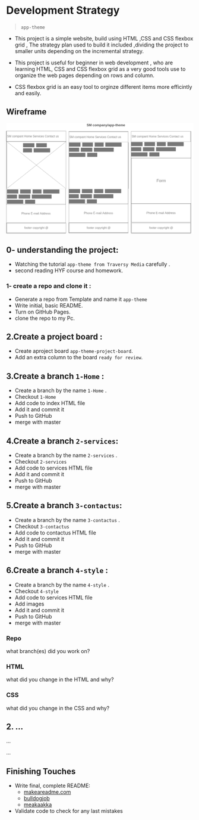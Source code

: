 # Development Strategy

> `app-theme`

<!--write a short description of your project:
- who would want to use it?
- why would they want to use it? -->

- This project is a simple website, build using HTML ,CSS and CSS flexbox grid , The strategy plan used to build it included ,dividing the project to smaller units depending on the incremental strategy.

- This project is useful for beginner in web development , who are learning HTML, CSS and CSS flexbox grid as a very good tools use to organize the web pages depending on rows and column.

- CSS flexbox grid is an easy tool to orginze different items more efficintly and easily.

## Wireframe

<!-- include a wireframe for your project in this repository, and display it here -->
<!-- wireframe.cc is a good site for getting started with wireframes -->

![wireframe](https://github.com/samirm00/app-theme/blob/master/Wireframe.png)

## 0- understanding the project:

- Watching the tutorial `app-theme from Traversy Media` carefully .
- second reading HYF course and homework.

### 1- create a repo and clone it :

- Generate a repo from Template and name it `app-theme`
- Write initial, basic README.
- Turn on GitHub Pages.
- clone the repo to my Pc.

## 2.Create a project board :

- Create aproject board `app-theme-project-board`.
- Add an extra column to the board `ready for review`.


## 3.Create a branch `1-Home` :

- Create a branch by the name `1-Home` .
- Checkout `1-Home` 
- Add code to index HTML file
- Add it and commit it 
- Push to GitHub
- merge with master

## 4.Create a branch `2-services`:

- Create a branch by the name `2-services` .
- Checkout `2-services` 
- Add code to services HTML file
- Add it and commit it 
- Push to GitHub
- merge with master

## 5.Create a branch `3-contactus`:

- Create a branch by the name `3-contactus` .
- Checkout `3-contactus` 
- Add code to contactus HTML file
- Add it and commit it 
- Push to GitHub
- merge with master

## 6.Create a branch `4-style` :

- Create a branch by the name `4-style` .
- Checkout `4-style` 
- Add code to services HTML file
- Add images 
- Add it and commit it 
- Push to GitHub
- merge with master
### Repo

what branch(es) did you work on?

### HTML

what did you change in the HTML and why?

### CSS

what did you change in the CSS and why?

## 2. ...

...

...

## Finishing Touches

- Write final, complete README:
  - [makeareadme.com](https://www.makeareadme.com/)
  - [bulldogjob](https://bulldogjob.com/news/449-how-to-write-a-good-readme-for-your-github-project)
  - [meakaakka](https://medium.com/@meakaakka/a-beginners-guide-to-writing-a-kickass-readme-7ac01da88ab3)
- Validate code to check for any last mistakes
